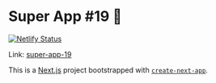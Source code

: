 # Super App #19 🎇 

[![Netlify Status](https://api.netlify.com/api/v1/badges/bc679a20-4929-47f2-bfcc-57660abf5e38/deploy-status)](https://app.netlify.com/sites/super-app-19/deploys)

Link: [super-app-19](https://super-app-19.netlify.app)

This is a [Next.js](https://nextjs.org/) project bootstrapped with [`create-next-app`](https://github.com/vercel/next.js/tree/canary/packages/create-next-app).



